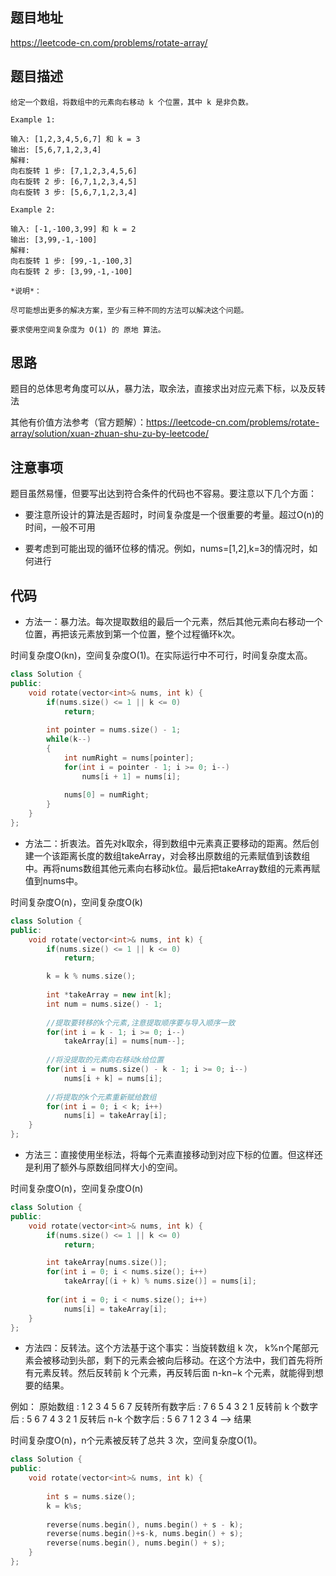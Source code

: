 ## 题目地址
https://leetcode-cn.com/problems/rotate-array/


## 题目描述
```
给定一个数组，将数组中的元素向右移动 k 个位置，其中 k 是非负数。

Example 1:

输入: [1,2,3,4,5,6,7] 和 k = 3
输出: [5,6,7,1,2,3,4]
解释:
向右旋转 1 步: [7,1,2,3,4,5,6]
向右旋转 2 步: [6,7,1,2,3,4,5]
向右旋转 3 步: [5,6,7,1,2,3,4]

Example 2:

输入: [-1,-100,3,99] 和 k = 2
输出: [3,99,-1,-100]
解释: 
向右旋转 1 步: [99,-1,-100,3]
向右旋转 2 步: [3,99,-1,-100]

*说明*：

尽可能想出更多的解决方案，至少有三种不同的方法可以解决这个问题。

要求使用空间复杂度为 O(1) 的 原地 算法。
```

## 思路

题目的总体思考角度可以从，暴力法，取余法，直接求出对应元素下标，以及反转法

其他有价值方法参考（官方题解）：https://leetcode-cn.com/problems/rotate-array/solution/xuan-zhuan-shu-zu-by-leetcode/

## 注意事项
题目虽然易懂，但要写出达到符合条件的代码也不容易。要注意以下几个方面：

- 要注意所设计的算法是否超时，时间复杂度是一个很重要的考量。超过O(n)的时间，一般不可用

- 要考虑到可能出现的循环位移的情况。例如，nums=[1,2],k=3的情况时，如何进行


## 代码

- 方法一：暴力法。每次提取数组的最后一个元素，然后其他元素向右移动一个位置，再把该元素放到第一个位置，整个过程循环k次。

时间复杂度O(kn)，空间复杂度O(1)。在实际运行中不可行，时间复杂度太高。

```c++
class Solution {
public:
    void rotate(vector<int>& nums, int k) {
        if(nums.size() <= 1 || k <= 0)
            return;
        
        int pointer = nums.size() - 1;
        while(k--)
        {
            int numRight = nums[pointer];
            for(int i = pointer - 1; i >= 0; i--)
                nums[i + 1] = nums[i];
            
            nums[0] = numRight;
        }
    }
};
```
- 方法二：折衷法。首先对k取余，得到数组中元素真正要移动的距离。然后创建一个该距离长度的数组takeArray，对会移出原数组的元素赋值到该数组中。再将nums数组其他元素向右移动k位。最后把takeArray数组的元素再赋值到nums中。

时间复杂度O(n)，空间复杂度O(k)
```c++
class Solution {
public:
    void rotate(vector<int>& nums, int k) {
        if(nums.size() <= 1 || k <= 0)
            return;

        k = k % nums.size();
        
        int *takeArray = new int[k];
        int num = nums.size() - 1;
        
        //提取要转移的k个元素,注意提取顺序要与导入顺序一致
        for(int i = k - 1; i >= 0; i--)
            takeArray[i] = nums[num--];
        
        //将没提取的元素向右移动k给位置
        for(int i = nums.size() - k - 1; i >= 0; i--)
            nums[i + k] = nums[i];
        
        //将提取的k个元素重新赋给数组
        for(int i = 0; i < k; i++)
            nums[i] = takeArray[i];
    }
};
```

- 方法三：直接使用坐标法，将每个元素直接移动到对应下标的位置。但这样还是利用了额外与原数组同样大小的空间。

时间复杂度O(n)，空间复杂度O(n)
```c++
class Solution {
public:
    void rotate(vector<int>& nums, int k) {
        if(nums.size() <= 1 || k <= 0)
            return;

        int takeArray[nums.size()];
        for(int i = 0; i < nums.size(); i++)
            takeArray[(i + k) % nums.size()] = nums[i];
        
        for(int i = 0; i < nums.size(); i++)
            nums[i] = takeArray[i];
    }
};
```

- 方法四：反转法。这个方法基于这个事实：当旋转数组 k 次， k%n个尾部元素会被移动到头部，剩下的元素会被向后移动。在这个方法中，我们首先将所有元素反转。然后反转前 k 个元素，再反转后面 n-kn−k 个元素，就能得到想要的结果。

例如：
原始数组                  : 1 2 3 4 5 6 7
反转所有数字后             : 7 6 5 4 3 2 1
反转前 k 个数字后          : 5 6 7 4 3 2 1
反转后 n-k 个数字后        : 5 6 7 1 2 3 4 --> 结果

时间复杂度O(n)，n个元素被反转了总共 3 次，空间复杂度O(1)。
```c++
class Solution {
public:
    void rotate(vector<int>& nums, int k) {
 
        int s = nums.size();
        k = k%s;
 
        reverse(nums.begin(), nums.begin() + s - k);
        reverse(nums.begin()+s-k, nums.begin() + s);
        reverse(nums.begin(), nums.begin() + s);
    }
};
```
